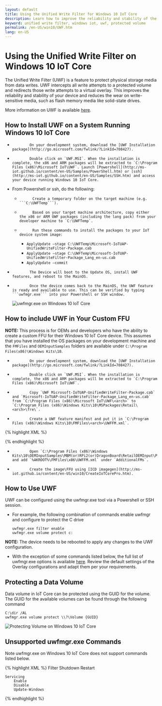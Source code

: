 ```yaml
---
layout: default
title: Using the Unified Write Filter for Windows 10 IoT Core
description: Learn how to improve the reliability and stability of the physical storage on your Windows 10 IoT Core device using the Unified Write Filter.
keyword: unified write filter, windows iot, uwf, protected volume
permalink: /en-US/win10/UWF.htm
lang: en-US
---
```

# Using the Unified Write Filter on Windows 10 IoT Core

The Unified Write Filter (UWF) is a feature to protect physical storage media from data writes. UWF intercepts all write attempts to a protected volume and redirects those write attempts to a virtual overlay. This improves the reliability and stability of your device and reduces the wear on write-sensitive media, such as flash memory media like solid-state drives.

More information on UWF is available [here](https://msdn.microsoft.com/en-us/windows/hardware/mt572001).

## How to Install UWF on a System Running Windows 10 IoT Core
*             On your development system, download the [UWF Installation package](http://go.microsoft.com/fwlink/?LinkId=708427).
*             Double click on `UWF.MSI`. When the installation is complete, the x86 and ARM packages will be extracted to `C:\Program Files (x86)\Microsoft IoT\UWF`. Launch [Powershell](http://ms-iot.github.io/content/en-US/Samples/PowerShell.htm) or [ssh](http://ms-iot.github.io/content/en-US/Samples/SSH.htm) and access your device running Windows 10 IoT Core.
* From Powershell or ssh, do the following:
  *           Create a temporary folder on the target machine (e.g. ```C:\UWFTemp```).
  *           Based on your target machine architecture, copy either the x86 or ARM UWF packages (including the lang pack) from your developer machine to `C:\UWFTemp`.
  *           Run these commands to install the packages to your IoT device system image:
    * `ApplyUpdate –stage C:\UWFTemp\Microsoft-IoTUAP-UnifiedWriteFilter-Package.cab`
    * `ApplyUpdate –stage C:\UWFTemp\Microsoft-IoTUAP-UnifiedWriteFilter-Package_Lang_en-us.cab`
    * `ApplyUpdate –commit`
*             The Device will boot to the Update OS, install UWF features, and reboot to the MainOS.
*             Once the device comes back to the MainOS, the UWF feature is ready and available to use. This can be verified by typing ```uwfmgr.exe``` into your Powershell or SSH window.

  ![uwfmgr.exe on Windows 10 IoT Core]({{site.baseurl}}/Resources/images/uwfmgr.png)


## How to include UWF in Your Custom FFU 
**NOTE:** This process is for OEMs and developers who have the ability to create a custom FFU for their Windows 10 IoT Core device. This assumes that you have installed the OS packages on your development machine and the `FMFiles` and `OEMInputSamples` folders are available under `C:\Program Files(x86)\Windows Kits\10`.

*             On your development system, download the [UWF Installation package](http://go.microsoft.com/fwlink/?LinkId=708427).
*             Double click on `UWF.MSI`. When the installation is complete, the x86 and ARM packages will be extracted to `C:\Program Files (x86)\Microsoft IoT\UWF`.
*             Copy `UWF Microsoft-IoTUAP-UnifiedWriteFilter-Package.cab` and `Microsoft-IoTUAP-UnifiedWriteFilter-Package_Lang_en-us.cab` from `C:\Program Files (x86)\Microsoft IoT\UWF\<arch>` to `C:\Program Files (x86)\Windows Kits\10\MSPackages\Retail\<arch>\fre\`.
*             Create a UWF feature manifest and put it in `C:\Program Files (x86)\Windows Kits\10\FMFiles\<arch>\UWFFM.xml`.

{% highlight XML %}
<?xml version="1.0" encoding="utf-8"?>
<FeatureManifest xmlns:xsi="http://www.w3.org/2001/XMLSchema-instance" xmlns:xsd="http://www.w3.org/2001/XMLSchema" xmlns="http://schemas.microsoft.com/embedded/2004/10/ImageUpdate">
  <BasePackages>
     <PackageFile Path="$(mspackageroot)\Retail\$(cputype)\$(buildtype)" Name="Microsoft-IoTUAP-UnifiedWriteFilter-Package.cab" Language="*" />
  </BasePackages>
  
  <Features>
    <Microsoft />
    <MSFeatureGroups />
    <OEM />     
    <OEMFeatureGroups />
  </Features>
</FeatureManifest>

{% endhighlight %}

*             Open `C:\Program Files (x86)\Windows Kits\10\OEMInputSamples\MBM(or)RPi2(or)DragonBoard\RetailOEMInput\ProductionOEMInput.xml` and add `%AKROOT%\FMFiles\x86\UWFFM.xml` under `AdditionalFMs`.
*             Create the image\FFU using [ICD imagegen](http://ms-iot.github.io/content/en-US/win10/CreateIoTCorePro.htm).


## How to Use UWF
UWF can be configured using the uwfmgr.exe tool via a Powershell or SSH session.
* For example, the following combination of commands enable uwfmgr and configure to protect the C drive

  `uwfmgr.exe filter enable`
  <br>
  `uwfmgr.exe volume protect c:`

**NOTE:** The device needs to be rebooted to apply any changes to the UWF configuration. 
* With the exception of some commands listed below, the full list of uwfmgr.exe options is available [here](https://msdn.microsoft.com/en-us/windows/hardware/mt572002). Review the default settings of the Overlay configurations and adapt them per your requirements.

## Protecting a Data Volume
Data volume in IoT Core can be protected using the GUID for the volume. 
The GUID for the available volumes can be found through the following command

  `C:\dir /AL`
  <br>
  `uwfmgr.exe volume protect \\?\Volume {GUID}`


  ![Protecting Volume on Windows 10 IoT Core]({{site.baseurl}}/Resources/images/uwfmgr_protect.png)

## Unsupported uwfmgr.exe Commands
Note uwfmgr.exe on Windows 10 IoT Core does not support commands listed below.

{% highlight XML %}
    Filter 
        Shutdown 
        Restart 

    Servicing 
        Enable 
        Disable 
        Update-Windows
{% endhighlight %}
